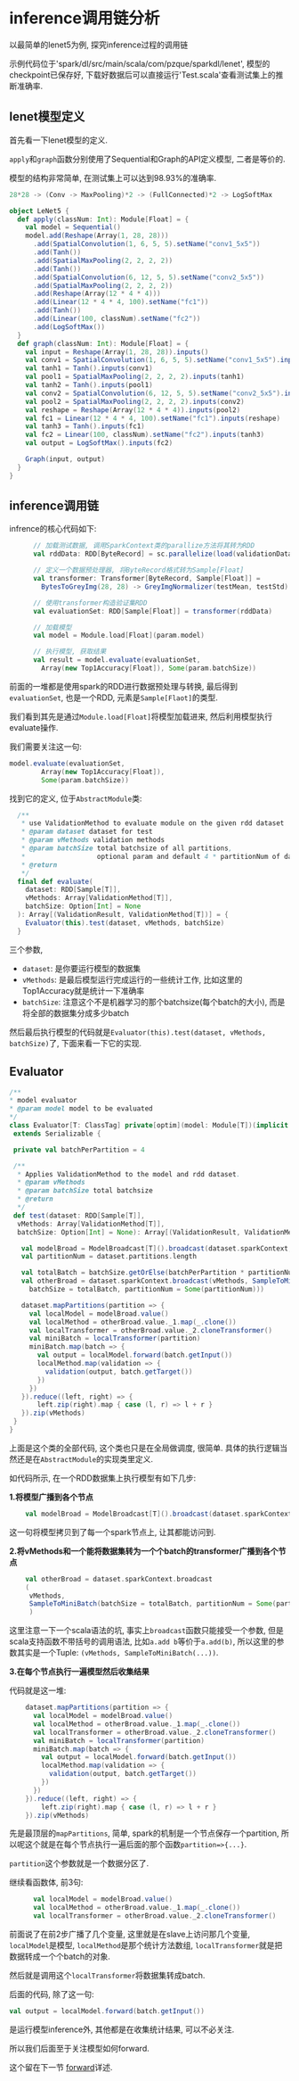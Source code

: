 # inference调用链分析

以最简单的lenet5为例, 探究inference过程的调用链

示例代码位于'spark/dl/src/main/scala/com/pzque/sparkdl/lenet', 模型的checkpoint已保存好, 下载好数据后可以直接运行'Test.scala'查看测试集上的推断准确率.

## lenet模型定义
首先看一下lenet模型的定义.

`apply`和`graph`函数分别使用了Sequential和Graph的API定义模型, 二者是等价的.

模型的结构非常简单, 在测试集上可以达到98.93%的准确率.

```scala
28*28 -> (Conv -> MaxPooling)*2 -> (FullConnected)*2 -> LogSoftMax
``` 

```scala
object LeNet5 {
  def apply(classNum: Int): Module[Float] = {
    val model = Sequential()
    model.add(Reshape(Array(1, 28, 28)))
      .add(SpatialConvolution(1, 6, 5, 5).setName("conv1_5x5"))
      .add(Tanh())
      .add(SpatialMaxPooling(2, 2, 2, 2))
      .add(Tanh())
      .add(SpatialConvolution(6, 12, 5, 5).setName("conv2_5x5"))
      .add(SpatialMaxPooling(2, 2, 2, 2))
      .add(Reshape(Array(12 * 4 * 4)))
      .add(Linear(12 * 4 * 4, 100).setName("fc1"))
      .add(Tanh())
      .add(Linear(100, classNum).setName("fc2"))
      .add(LogSoftMax())
  }
  def graph(classNum: Int): Module[Float] = {
    val input = Reshape(Array(1, 28, 28)).inputs()
    val conv1 = SpatialConvolution(1, 6, 5, 5).setName("conv1_5x5").inputs(input)
    val tanh1 = Tanh().inputs(conv1)
    val pool1 = SpatialMaxPooling(2, 2, 2, 2).inputs(tanh1)
    val tanh2 = Tanh().inputs(pool1)
    val conv2 = SpatialConvolution(6, 12, 5, 5).setName("conv2_5x5").inputs(tanh2)
    val pool2 = SpatialMaxPooling(2, 2, 2, 2).inputs(conv2)
    val reshape = Reshape(Array(12 * 4 * 4)).inputs(pool2)
    val fc1 = Linear(12 * 4 * 4, 100).setName("fc1").inputs(reshape)
    val tanh3 = Tanh().inputs(fc1)
    val fc2 = Linear(100, classNum).setName("fc2").inputs(tanh3)
    val output = LogSoftMax().inputs(fc2)

    Graph(input, output)
  }
}
```

## inference调用链
infrence的核心代码如下: 

```scala
      // 加载测试数据, 调用SparkContext类的parallize方法将其转为RDD
      val rddData: RDD[ByteRecord] = sc.parallelize(load(validationData, validationLabel), partitionNum)

      // 定义一个数据预处理器, 将ByteRecord格式转为Sample[Float]
      val transformer: Transformer[ByteRecord, Sample[Float]] =
        BytesToGreyImg(28, 28) -> GreyImgNormalizer(testMean, testStd) -> GreyImgToSample()

      // 使用transformer构造验证集RDD
      val evaluationSet: RDD[Sample[Float]] = transformer(rddData)

      // 加载模型
      val model = Module.load[Float](param.model)

      // 执行模型, 获取结果
      val result = model.evaluate(evaluationSet,
        Array(new Top1Accuracy[Float]), Some(param.batchSize))
```

前面的一堆都是使用spark的RDD进行数据预处理与转换, 最后得到`evaluationSet`, 也是一个RDD, 元素是`Sample[Flaot]`的类型.

我们看到其先是通过`Module.load[Float]`将模型加载进来, 然后利用模型执行evaluate操作.

我们需要关注这一句:

```scala
model.evaluate(evaluationSet,
        Array(new Top1Accuracy[Float]), 
        Some(param.batchSize))
```

找到它的定义, 位于`AbstractModule`类:

```scala
  /**
   * use ValidationMethod to evaluate module on the given rdd dataset
   * @param dataset dataset for test
   * @param vMethods validation methods
   * @param batchSize total batchsize of all partitions,
   *                  optional param and default 4 * partitionNum of dataset
   * @return
   */
  final def evaluate(
    dataset: RDD[Sample[T]],
    vMethods: Array[ValidationMethod[T]],
    batchSize: Option[Int] = None
  ): Array[(ValidationResult, ValidationMethod[T])] = {
    Evaluator(this).test(dataset, vMethods, batchSize)
  }
```


三个参数,

- `dataset`: 是你要运行模型的数据集
- `vMethods`: 是最后模型运行完成运行的一些统计工作, 比如这里的Top1Accuracy就是统计一下准确率 
- `batchSize`: 注意这个不是机器学习的那个batchsize(每个batch的大小), 而是将全部的数据集分成多少batch

然后最后执行模型的代码就是`Evaluator(this).test(dataset, vMethods, batchSize)`了, 下面来看一下它的实现.

## Evaluator

 ```scala
/**
 * model evaluator
 * @param model model to be evaluated
 */
class Evaluator[T: ClassTag] private[optim](model: Module[T])(implicit ev: TensorNumeric[T])
  extends Serializable {

  private val batchPerPartition = 4

  /**
   * Applies ValidationMethod to the model and rdd dataset.
   * @param vMethods
   * @param batchSize total batchsize
   * @return
   */
  def test(dataset: RDD[Sample[T]],
   vMethods: Array[ValidationMethod[T]],
   batchSize: Option[Int] = None): Array[(ValidationResult, ValidationMethod[T])] = {

    val modelBroad = ModelBroadcast[T]().broadcast(dataset.sparkContext, model.evaluate())
    val partitionNum = dataset.partitions.length

    val totalBatch = batchSize.getOrElse(batchPerPartition * partitionNum)
    val otherBroad = dataset.sparkContext.broadcast(vMethods, SampleToMiniBatch(
      batchSize = totalBatch, partitionNum = Some(partitionNum)))

    dataset.mapPartitions(partition => {
      val localModel = modelBroad.value()
      val localMethod = otherBroad.value._1.map(_.clone())
      val localTransformer = otherBroad.value._2.cloneTransformer()
      val miniBatch = localTransformer(partition)
      miniBatch.map(batch => {
        val output = localModel.forward(batch.getInput())
        localMethod.map(validation => {
          validation(output, batch.getTarget())
        })
      })
    }).reduce((left, right) => {
        left.zip(right).map { case (l, r) => l + r }
    }).zip(vMethods)
  }
}
```

上面是这个类的全部代码, 这个类也只是在全局做调度, 很简单. 具体的执行逻辑当然还是在`AbstractModule`的实现类里定义.

如代码所示, 在一个RDD数据集上执行模型有如下几步:

**1.将模型广播到各个节点**

```scala
    val modelBroad = ModelBroadcast[T]().broadcast(dataset.sparkContext, model.evaluate())
```

这一句将模型拷贝到了每一个spark节点上, 让其都能访问到.

**2.将vMethods和一个能将数据集转为一个个batch的transformer广播到各个节点**

```scala
    val otherBroad = dataset.sparkContext.broadcast
    (
     vMethods, 
     SampleToMiniBatch(batchSize = totalBatch, partitionNum = Some(partitionNum))
     )
```
这里注意一下一个scala语法的坑, 事实上`broadcast`函数只能接受一个参数, 但是scala支持函数不带括号的调用语法,
比如`a.add b`等价于`a.add(b)`, 所以这里的参数其实是一个Tuple: `(vMethods, SampleToMiniBatch(...))`.

**3.在每个节点执行一遍模型然后收集结果**

代码就是这一堆:

```scala
    dataset.mapPartitions(partition => {
      val localModel = modelBroad.value()
      val localMethod = otherBroad.value._1.map(_.clone())
      val localTransformer = otherBroad.value._2.cloneTransformer()
      val miniBatch = localTransformer(partition)
      miniBatch.map(batch => {
        val output = localModel.forward(batch.getInput())
        localMethod.map(validation => {
          validation(output, batch.getTarget())
        })
      })
    }).reduce((left, right) => {
        left.zip(right).map { case (l, r) => l + r }
    }).zip(vMethods)
```

先是最顶层的`mapPartitions`, 简单, spark的机制是一个节点保存一个partition, 所以呢这个就是在每个节点执行一遍后面的那个函数`partition=>{...}`.

`partition`这个参数就是一个数据分区了.

继续看函数体, 前3句:

```scala
      val localModel = modelBroad.value()
      val localMethod = otherBroad.value._1.map(_.clone())
      val localTransformer = otherBroad.value._2.cloneTransformer()
```

前面说了在前2步广播了几个变量, 这里就是在slave上访问那几个变量, `localModel`是模型, `localMethod`是那个统计方法数组,
`localTransformer`就是把数据转成一个个batch的对象.

 然后就是调用这个`localTransformer`将数据集转成batch.
 
 后面的代码, 除了这一句:
 
 ```scala
val output = localModel.forward(batch.getInput())
```

是运行模型inference外, 其他都是在收集统计结果, 可以不必关注.

所以我们后面至于关注模型如何forward.

这个留在下一节 [forward](forward.md)详述.

 
 